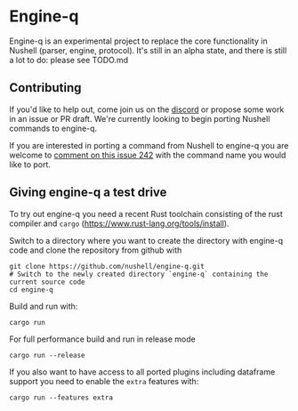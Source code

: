 # Engine-q

Engine-q is an experimental project to replace the core functionality in Nushell (parser, engine, protocol). It's still in an alpha state, and there is still a lot to do: please see TODO.md

## Contributing

If you'd like to help out, come join us on the [discord](https://discord.gg/NtAbbGn) or propose some work in an issue or PR draft. We're currently looking to begin porting Nushell commands to engine-q.

If you are interested in porting a command from Nushell to engine-q you are welcome to
[comment on this issue 242](https://github.com/nushell/engine-q/issues/242) with the command name you would like to port.

## Giving engine-q a test drive

To try out engine-q you need a recent Rust toolchain consisting of the rust compiler and `cargo` (https://www.rust-lang.org/tools/install).

Switch to a directory where you want to create the directory with engine-q code and clone the repository from github with

```
git clone https://github.com/nushell/engine-q.git
# Switch to the newly created directory `engine-q` containing the current source code
cd engine-q
```

Build and run with:

```
cargo run
```

For full performance build and run in release mode

```
cargo run --release
```

If you also want to have access to all ported plugins including dataframe support you need to enable the `extra` features with:

```
cargo run --features extra
```
